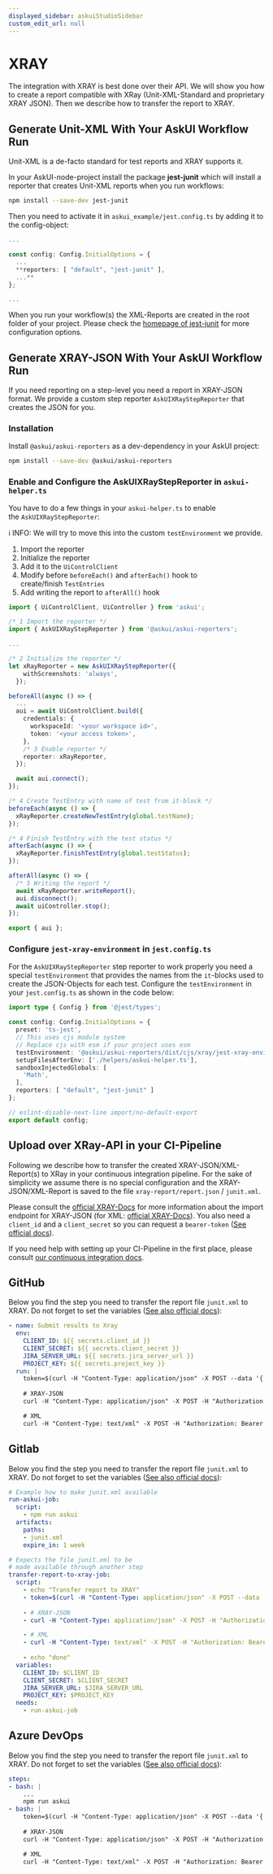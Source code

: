 ```yaml
---
displayed_sidebar: askuiStudioSidebar
custom_edit_url: null
---
```


# XRAY
The integration with XRAY is best done over their API. We will show you how to create a report compatible with XRay (Unit-XML-Standard and proprietary XRAY JSON). Then we describe how to transfer the report to XRAY.

## Generate Unit-XML With Your AskUI Workflow Run

Unit-XML is a de-facto standard for test reports and XRAY supports it.

In your AskUI-node-project install the package **jest-junit** which will install a reporter that creates Unit-XML reports when you run workflows:

```bash
npm install --save-dev jest-junit
```

Then you need to activate it in `askui_example/jest.config.ts` by adding it to the config-object:

```typescript
...

const config: Config.InitialOptions = {
  ...
  **reporters: [ "default", "jest-junit" ],
  ...**
};

...
```

When you run your workflow(s) the XML-Reports are created in the root folder of your project. Please check the [homepage of jest-junit](https://github.com/jest-community/jest-junit#readme) for more configuration options.

## Generate XRAY-JSON With Your AskUI Workflow  Run

If you need reporting on a step-level you need a report in XRAY-JSON format. We provide a custom step reporter `AskUIXRayStepReporter` that creates the JSON for you.

### Installation

Install `@askui/askui-reporters` as a dev-dependency in your AskUI project:

```bash
npm install --save-dev @askui/askui-reporters
```

### Enable and Configure the AskUIXRayStepReporter in `askui-helper.ts`

You have to do a few things in your `askui-helper.ts` to enable the `AskUIXRayStepReporter`:

ℹ️ INFO: We will try to move this into the custom `testEnvironment` we provide.

1. Import the reporter
2. Initialize the reporter
3. Add it to the `UiControlClient`
4. Modify before `beforeEach()` and `afterEach()` hook to create/finish `TestEntries`
5. Add writing the report to `afterAll()` hook

```typescript
import { UiControlClient, UiController } from 'askui';

/* 1 Import the reporter */
import { AskUIXRayStepReporter } from '@askui/askui-reporters';

...

/* 2 Initialize the reporter */
let xRayReporter = new AskUIXRayStepReporter({
    withScreenshots: 'always',
  });

beforeAll(async () => {
  ...
  aui = await UiControlClient.build({
    credentials: {
      workspaceId: '<your workspace id>',
      token: '<your access token>',
    },
    /* 3 Enable reporter */
    reporter: xRayReporter,
  });

  await aui.connect();
});

/* 4 Create TestEntry with name of test from it-block */
beforeEach(async () => {
  xRayReporter.createNewTestEntry(global.testName);
});

/* 4 Finish TestEntry with the test status */
afterEach(async () => {
  xRayReporter.finishTestEntry(global.testStatus);
});

afterAll(async () => {
  /* 5 Writing the report */
  await xRayReporter.writeReport();
  aui.disconnect();
  await uiController.stop();
});

export { aui };
```

### Configure `jest-xray-environment` in `jest.config.ts`

For the `AskUIXRayStepReporter` step reporter to work properly you need a special `testEnvironment` that provides the names from the `it`-blocks used to create the JSON-Objects for each test. Configure the `testEnvironment` in your `jest.config.ts` as shown in the code below:

```typescript
import type { Config } from '@jest/types';

const config: Config.InitialOptions = {
  preset: 'ts-jest',
  // This uses cjs module system
  // Replace cjs with esm if your project uses esm
  testEnvironment: '@askui/askui-reporters/dist/cjs/xray/jest-xray-environment.js',
  setupFilesAfterEnv: ['./helpers/askui-helper.ts'],
  sandboxInjectedGlobals: [
    'Math',
  ],
  reporters: [ "default", "jest-junit" ]
};

// eslint-disable-next-line import/no-default-export
export default config;
```

## Upload over XRay-API in your CI-Pipeline

Following we describe how to transfer the created XRAY-JSON/XML-Report(s) to XRay in your continuous integration pipeline. For the sake of simplicity we assume there is no special configuration and the XRAY-JSON/XML-Report is saved to the file `xray-report/report.json` / `junit.xml`.

Please consult the [official XRAY-Docs](https://docs.getxray.app/display/XRAYCLOUD/Import+Execution+Results+-+REST+v2#ImportExecutionResultsRESTv2-XrayJSONresults) for more information about the import endpoint for XRAY-JSON (for XML: [official XRAY-Docs](https://docs.getxray.app/display/XRAYCLOUD/Import+Execution+Results+-+REST+v2#ImportExecutionResultsRESTv2-JUnitXMLresults)). You also need a `client_id` and a `client_secret` so you can request a `bearer-token` ([See official docs](https://docs.getxray.app/display/XRAYCLOUD/Authentication+-+REST+v2)).

If you need help with setting up your CI-Pipeline in the first place, please consult [our continuous integration docs](../../general/05-Integrations/continuous-integration.md).

## GitHub

Below you find the step you need to transfer the report file `junit.xml` to XRAY. Do not forget to set the variables ([See also official docs](https://docs.getxray.app/display/XRAY740/Integration+with+GitHub)):

```yaml
- name: Submit results to Xray
  env:
    CLIENT_ID: ${{ secrets.client_id }}
    CLIENT_SECRET: ${{ secrets.client_secret }}
    JIRA_SERVER_URL: ${{ secrets.jira_server_url }}
    PROJECT_KEY: ${{ secrets.project_key }}
  run: |
    token=$(curl -H "Content-Type: application/json" -X POST --data '{ "client_id": "$CLIENT_ID","client_secret": "$CLIENT_SECRET" }' $JIRA_SERVER_URL/api/v2/authenticate)
    
    # XRAY-JSON
    curl -H "Content-Type: application/json" -X POST -H "Authorization: Bearer $token"  --data @"xray-report/report.json" "${JIRA_SERVER_URL}/api/v2/import/execution"

    # XML
    curl -H "Content-Type: text/xml" -X POST -H "Authorization: Bearer $token"  --data @"junit.xml" "$JIRA_SERVER_URL/api/v2/import/execution/junit?projectKey=$PROJECT_KEY"
```

## Gitlab

Below you find the step you need to transfer the report file `junit.xml` to XRAY. Do not forget to set the variables ([See also official docs](https://docs.getxray.app/display/XRAY740/Integration+with+GitLab)):

```yaml
# Example how to make junit.xml available
run-askui-job:
  script:
    - npm run askui
  artifacts:
    paths:
    - junit.xml
    expire_in: 1 week

# Expects the file junit.xml to be
# made available through another step
transfer-report-to-xray-job:
  script:
    - echo "Transfer report to XRAY"
    - token=$(curl -H "Content-Type: application/json" -X POST --data '{ "client_id": "${CLIENT_ID}","client_secret": "${CLIENT_SECRET}" }' $JIRA_SERVER_URL/api/v2/authenticate)
    
    - # XRAY-JSON
    - curl -H "Content-Type: application/json" -X POST -H "Authorization: Bearer $token"  --data @"xray-report/report.json" "${JIRA_SERVER_URL}/api/v2/import/execution"

    - # XML
    - curl -H "Content-Type: text/xml" -X POST -H "Authorization: Bearer $token"  --data @"junit.xml" "${JIRA_SERVER_URL}/api/v2/import/execution/junit?projectKey=${PROJECT_KEY}"
    
    - echo "done"
  variables:
    CLIENT_ID: $CLIENT_ID
    CLIENT_SECRET: $CLIENT_SECRET
    JIRA_SERVER_URL: $JIRA_SERVER_URL
    PROJECT_KEY: $PROJECT_KEY
  needs:
    - run-askui-job
```

## Azure DevOps

Below you find the step you need to transfer the report file `junit.xml` to XRAY. Do not forget to set the variables ([See also official docs](https://docs.getxray.app/display/XRAY740/Integration+with+Azure+DevOps)):

```yaml
steps:
- bash: |
    ...
    npm run askui
- bash: |
    token=$(curl -H "Content-Type: application/json" -X POST --data '{ "client_id": "${CLIENT_ID}","client_secret": "${CLIENT_SECRET}" }' $JIRA_SERVER_URL/api/v2/authenticate)
    
    # XRAY-JSON
    curl -H "Content-Type: application/json" -X POST -H "Authorization: Bearer $token"  --data @"xray-report/report.json" "${JIRA_SERVER_URL}/api/v2/import/execution"

    # XML
    curl -H "Content-Type: text/xml" -X POST -H "Authorization: Bearer $token"  --data @"junit.xml" "${JIRA_SERVER_URL}/api/v2/import/execution/junit?projectKey=${PROJECT_KEY}"
```
